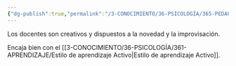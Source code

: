 ```yaml
---
{"dg-publish":true,"permalink":"/3-CONOCIMIENTO/36-PSICOLOGÍA/365-PEDAGOGÍA/Estilo de enseñanza Abierto/"}
---
```


Los docentes son creativos y dispuestos a la novedad y la improvisación.

Encaja bien con el [[3-CONOCIMIENTO/36-PSICOLOGÍA/361-APRENDIZAJE/Estilo de aprendizaje Activo\|Estilo de aprendizaje Activo]].